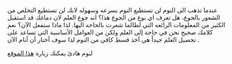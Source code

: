 عندما تذهب الى النوم لن تستطيع النوم بسرعه وسهوله لانك لن تستطيع التخلص من الشعور بالجوع، هل تعرف اي نوع من الجوع هذا؟
انه جوع العلم لان دماغك قد استقبل الكثير من المعلومات الرائعه التي لطالما شعرت بالحاجه اليها.
لذا ماذا ستفعل الآن؟
نعم كلامك صحيح  نحن في حاجة إلى العلم ولكن من العوامل الأساسية التي تساعد على تحصيل العلم جيداً هي أخذ قسط
كافي من النوم لذا سوف أختار أن أنام الآن .

 لنوم هادئ يمكنك زيارة [هذا الموقع ](http://rainymood.com)